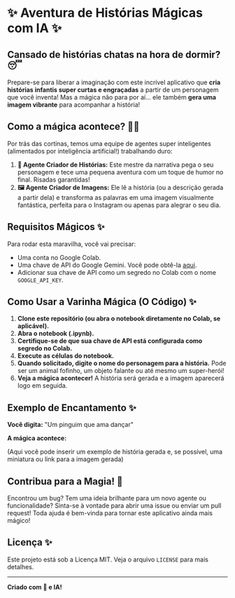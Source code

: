# ✨ Aventura de Histórias Mágicas com IA ✨

## Cansado de histórias chatas na hora de dormir? 😴

Prepare-se para liberar a imaginação com este incrível aplicativo que **cria histórias infantis super curtas e engraçadas** a partir de um personagem que você inventa! Mas a mágica não para por aí... ele também **gera uma imagem vibrante** para acompanhar a história!

## Como a mágica acontece? 🧙‍♂️

Por trás das cortinas, temos uma equipe de agentes super inteligentes (alimentados por inteligência artificial!) trabalhando duro:

1.  **🎨 Agente Criador de Histórias:** Este mestre da narrativa pega o seu personagem e tece uma pequena aventura com um toque de humor no final. Risadas garantidas!
2.  **🖼️ Agente Criador de Imagens:** Ele lê a história (ou a descrição gerada a partir dela) e transforma as palavras em uma imagem visualmente fantástica, perfeita para o Instagram ou apenas para alegrar o seu dia.

## Requisitos Mágicos ✨

Para rodar esta maravilha, você vai precisar:

*   Uma conta no Google Colab.
*   Uma chave de API do Google Gemini. Você pode obtê-la [aqui](https://ai.google.dev/).
*   Adicionar sua chave de API como um segredo no Colab com o nome `GOOGLE_API_KEY`.

## Como Usar a Varinha Mágica (O Código) ✨

1.  **Clone este repositório (ou abra o notebook diretamente no Colab, se aplicável).**
2.  **Abra o notebook (.ipynb).**
3.  **Certifique-se de que sua chave de API está configurada como segredo no Colab.**
4.  **Execute as células do notebook.**
5.  **Quando solicitado, digite o nome do personagem para a história.** Pode ser um animal fofinho, um objeto falante ou até mesmo um super-herói!
6.  **Veja a mágica acontecer!** A história será gerada e a imagem aparecerá logo em seguida.

## Exemplo de Encantamento ✨

**Você digita:** "Um pinguim que ama dançar"

**A mágica acontece:**

(Aqui você pode inserir um exemplo de história gerada e, se possível, uma miniatura ou link para a imagem gerada)

## Contribua para a Magia! 🤝

Encontrou um bug? Tem uma ideia brilhante para um novo agente ou funcionalidade? Sinta-se à vontade para abrir uma issue ou enviar um pull request! Toda ajuda é bem-vinda para tornar este aplicativo ainda mais mágico!

## Licença ✨

Este projeto está sob a Licença MIT. Veja o arquivo `LICENSE` para mais detalhes.

---

**Criado com 💖 e IA!**
